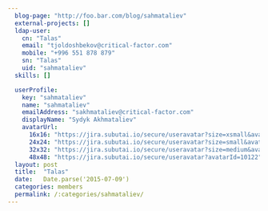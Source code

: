 ```yaml
---
  blog-page: "http://foo.bar.com/blog/sahmataliev"
  external-projects: []
  ldap-user: 
    cn: "Talas"
    email: "tjoldoshbekov@critical-factor.com"
    mobile: "+996 551 878 879"
    sn: "Talas"
    uid: "sahmataliev"
  skills: []

  userProfile: 
    key: "sahmataliev"
    name: "sahmataliev"
    emailAddress: "sakhmataliev@critical-factor.com"
    displayName: "Sydyk Akhmataliev"
    avatarUrl: 
      16x16: "https://jira.subutai.io/secure/useravatar?size=xsmall&avatarId=10122"
      24x24: "https://jira.subutai.io/secure/useravatar?size=small&avatarId=10122"
      32x32: "https://jira.subutai.io/secure/useravatar?size=medium&avatarId=10122"
      48x48: "https://jira.subutai.io/secure/useravatar?avatarId=10122"
  layout: post
  title:  "Talas"
  date:   Date.parse('2015-07-09')
  categories: members
  permalink: /:categories/sahmataliev/
---
```

